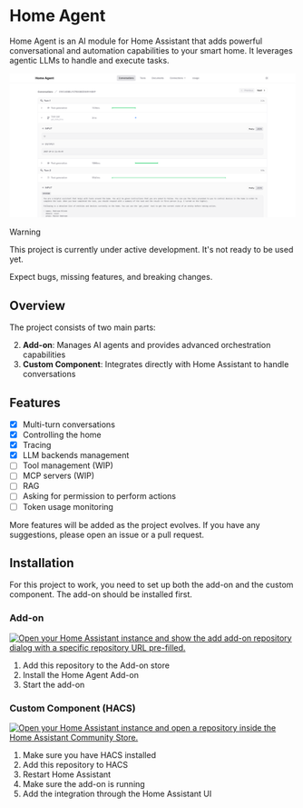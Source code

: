 # Home Agent

Home Agent is an AI module for Home Assistant that adds powerful conversational and automation capabilities to your smart home. It leverages agentic LLMs to handle and execute tasks.

![Screenshot](assets/screenshot.png)

> [!WARNING]
> This project is currently under active development. It's not ready to be used yet.
>
> Expect bugs, missing features, and breaking changes.

## Overview

The project consists of two main parts:

2. **Add-on**: Manages AI agents and provides advanced orchestration capabilities
1. **Custom Component**: Integrates directly with Home Assistant to handle conversations

## Features

- [x] Multi-turn conversations
- [x] Controlling the home
- [x] Tracing
- [x] LLM backends management
- [ ] Tool management (WIP)
- [ ] MCP servers (WIP)
- [ ] RAG
- [ ] Asking for permission to perform actions
- [ ] Token usage monitoring

More features will be added as the project evolves.
If you have any suggestions, please open an issue or a pull request.

## Installation
For this project to work, you need to set up both the add-on and the custom component. The add-on should be installed first.

### Add-on
[![Open your Home Assistant instance and show the add add-on repository dialog with a specific repository URL pre-filled.](https://my.home-assistant.io/badges/supervisor_add_addon_repository.svg)](https://my.home-assistant.io/redirect/supervisor_add_addon_repository/?repository_url=https%3A%2F%2Fgithub.com%2Ftaha-yassine%2Fhome-agent)

1. Add this repository to the Add-on store
2. Install the Home Agent Add-on
3. Start the add-on

### Custom Component (HACS)
[![Open your Home Assistant instance and open a repository inside the Home Assistant Community Store.](https://my.home-assistant.io/badges/hacs_repository.svg)](https://my.home-assistant.io/redirect/hacs_repository/?owner=taha-yassine&repository=home-agent)

1. Make sure you have HACS installed
2. Add this repository to HACS
3. Restart Home Assistant
4. Make sure the add-on is running
5. Add the integration through the Home Assistant UI
